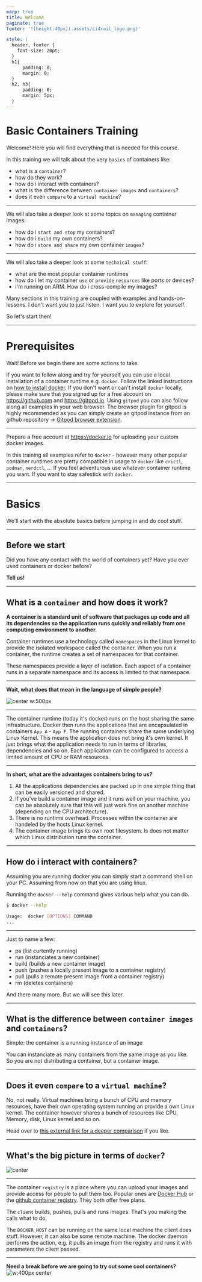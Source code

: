 ```yaml
---
marp: true
title: Welcome
paginate: true
footer: '![height:40px](.assets/ci4rail_logo.png)'

style: |
  header, footer {
    font-size: 20pt;
  }
  h1{
      padding: 0;
      margin: 0;
  }
  h2, h3{
      padding: 0;
      margin: 5px;
  }
---
```

# Basic Containers Training

Welcome! Here you will find everything that is needed for this course.

In this training we will talk about the very `basics` of containers like:

* what is a `container`?
* how do they work?
* how do i interact with containers?
* what is the difference between `container images` and `containers`?
* does it even `compare` to a `virtual machine`?

---

We will also take a deeper look at some topics on `managing` container images:

* how do i `start and stop` my containers?
* how do i `build` my own containers?
* how do i `store and share` my own container `images`?

---

We will also take a deeper look at some `technical stuff`:

* what are the most popular container runtimes
* how do i let my container `use` or `provide` `resources` like ports or devices?
* i'm running on ARM. How do i cross-compile my images?

Many sections in this training are coupled with examples and hands-on-lessons.
I don't want you to just listen. I want you to explore for yourself.

So let's start then!

---
# Prerequisites

Wait! Before we begin there are some actions to take.

If you want to follow along and try for yourself you can use a local installation of a container runtime e.g. `docker`. Follow the linked instructions on [how to install docker](https://docs.docker.com/get-docker/).
If you don't want or can't install `docker` locally, please make sure that you signed up for a free account on https://github.com and https://gitpod.io. Using `gitpod` you can also follow along all examples in your web browser. The browser plugin for gitpod is highly recommended as you can simply create an gitpod instance from an github repository -> [Gitpod browser extension](https://www.gitpod.io/docs/browser-extension).

---
Prepare a free account at https://docker.io for uploading your custom docker images.

In this training all examples refer to `docker` - however many other popular container runtimes are pretty compatible in usage to `docker` like `crictl`, `podman`, `nerdctl`, ...
If you feel adventurous use whatever container runtime you want. If you want to stay safestick with `docker`.

---

# Basics

We'll start with the absolute basics before jumping in and do cool stuff.

---
## Before we start

Did you have any contact with the world of containers yet?
Have you ever used containers or docker before?

**Tell us!**

---
## What is a `container` and how does it work?

**A container is a standard unit of software that packages up code and all its dependencies so the application runs quickly and reliably from one computing environment to another.**

Container runtimes use a technology called `namespaces` in the Linux kernel to provide the isolated workspace called the container. When you run a container, the runtime creates a set of namespaces for that container.

These namespaces provide a layer of isolation. Each aspect of a container runs in a separate namespace and its access is limited to that namespace.

---
**Wait, what does that mean in the language of simple people?**

![center w:500px](https://www.docker.com/wp-content/uploads/2021/11/container-what-is-container.png.webp)

---

The container runtime (today it's docker) runs on the host sharing the same infrastructure. Docker then runs the applications that are encapsulated in containers `App A` - `App F`. The running containers share the same underlying Linux Kernel. This means the application does not bring it's own kernel. It just brings what the application needs to run in terms of libraries, dependencies and so on. Each application can be configured to access a limited amount of CPU or RAM resources.

---
**In short, what are the advantages containers bring to us?**

1. All the applications dependencies are packed up in one simple thing that can be easily versioned and shared.
2. If you've build a container image and it runs well on your machine, you can be absolutely sure that this will just work fine on another machine (depending on the CPU architecture).
3. There is no runtime overhead. Processes within the container are handeled by the hosts Linux kernel.
4. The container image brings its own root filesystem. Is does not matter which Linux distribution runs the container.
---
## How do i interact with containers?

Assuming you are running docker you can simply start a command shell on your PC. Assuming from now on that you are using linux.

Running the `docker --help` command gives various help what you can do.

```sh
$ docker --help

Usage:  docker [OPTIONS] COMMAND
...
```

---
Just to name a few: 
* ps (list curtently running)
* run (instanciates a new container)
* build (builds a new container image)
* push (pushes a locally present image to a container registry)
* pull (pulls a remote present image from a container registry)
* rm (deletes containers)

And there many more. But we will see this later.

---

## What is the difference between `container images` and `containers`?

Simple: the container is a running instance of an image

You can instanciate as many containers from the same image as you like.
So you are not distributing a container, but a container image.

---
## Does it even `compare` to a `virtual machine`?

No, not really. Virtual machines bring a bunch of CPU and memory resources, have their own operating system running an provide a own Linux kernel. The container however shares a bunch of resources like CPU, Memory, disk, Linux kernel and so on. 

Head over to [this external link for a deeper comparison](https://www.netapp.com/blog/containers-vs-vms/)  if you like.

---
## What's the big picture in terms of `docker`?

![center](https://docs.docker.com/engine/images/architecture.svg)

---
The container `registry` is a place where you can upload your images and provide access for people to pull them too. Popular ones are [Docker Hub](https://hub.docker.com) or the [github container registry](https://github.com/features/packages). They both offer free plans.

The `client` builds, pushes, pulls and runs images. That's you making the calls what to do.

The `DOCKER_HOST` can be running on the same local machine the client does stuff. However, it can also be some remote machine. The docker daemon performs the action, e.g. it pulls an image from the registry and runs it with parameters the client passed.

---

**Need a break before we are going to try out some cool containers?**
![w:400px center](https://thumbs.dreamstime.com/b/coffee-mug-17527982.jpg)

